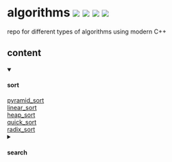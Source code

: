 # algorithms <img src="https://img.shields.io/github/issues/Mouradouchane/algorithms"> <img src="https://img.shields.io/github/forks/Mouradouchane/algorithms"> <img src="https://img.shields.io/github/stars/Mouradouchane/algorithms"> <img src="https://img.shields.io/github/license/Mouradouchane/algorithms">

repo for different types of algorithms using modern C++

<h2> content </h2>

<details open>
<summary> 
<h4> sort </h4>
</summary>
<a href="./algorithms/algorithms/sort/hierarchical_sorting.hpp" target="_blank"> pyramid_sort </a> <br>
<a href="./algorithms/algorithms/sort/linear_sort.hpp" target="_blank"> linear_sort </a> <br>
<a href="./algorithms/algorithms/sort/heap_sort.hpp"   target="_blank"> heap_sort   </a> <br>
<a href="./algorithms/algorithms/sort/quick_sort.hpp"  target="_blank"> quick_sort  </a> <br>
<a href="./algorithms/algorithms/sort/radix_sort.hpp"  target="_blank"> radix_sort  </a> <br>
</details>

<details close>
<summary> 
<h4> search </h4>
</summary>
<a href="./" target="_blank"> linear_search </a> <br>
<a href="./" target="_blank"> binary_search </a> <br>
</details>

